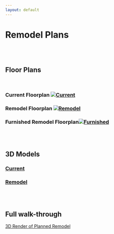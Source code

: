 ```yaml
---
layout: default
---
```


# Remodel Plans

&nbsp;  
&nbsp;  

## Floor Plans
&nbsp;  

### Current Floorplan [![Current](Current.svg "Current")](Current.svg) 


### Remodel Floorplan [![Remodel](Remod.svg "Remodel")](Remod.svg)


### Furnished Remodel Floorplan[![Furnished](RemodFurnished.svg "Furnished")](RemodFurnished.svg)

&nbsp;  
&nbsp;  


## 3D Models


### [Current](https://skfb.ly/owJpZ)


### [Remodel](https://skfb.ly/owJpu)


&nbsp;  
&nbsp;  


## Full walk-through

[3D Render of Planned Remodel](./FullRemodel.html)